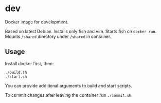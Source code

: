 # dev

Docker image for development.

Based on latest Debian. Installs only fish and vim. Starts fish on `docker run`. Mounts `/shared` directory under `/shared` in container.

## Usage

Install docker first, then:

```shell
./build.sh
./start.sh
```

You can provide additional arguments to build and start scripts.

To commit changes after leaving the container run `./commit.sh`.
